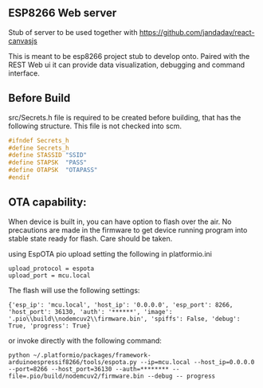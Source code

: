 ## ESP8266 Web server
Stub of server to be used together with https://github.com/jandadav/react-canvasjs

This is meant to be esp8266 project stub to develop onto. Paired with the REST Web ui it can provide data visualization, debugging and command interface.

## Before Build

src/Secrets.h file is required to be created before building, that has the following structure. This file is not checked into scm.
```c
#ifndef Secrets_h
#define Secrets_h
#define STASSID "SSID"
#define STAPSK  "PASS"
#define OTAPSK  "OTAPASS"
#endif
```

## OTA capability:

When device is built in, you can have option to flash over the air. No precautions are made in the firmware to get device running program into stable state ready for flash. Care should be taken.

using EspOTA pio upload setting the following in platformio.ini
```
upload_protocol = espota
upload_port = mcu.local
```
The flash will use the following settings:
```
{'esp_ip': 'mcu.local', 'host_ip': '0.0.0.0', 'esp_port': 8266, 'host_port': 36130, 'auth': '******', 'image': '.pio\\build\\nodemcuv2\\firmware.bin', 'spiffs': False, 'debug': True, 'progress': True}
```
or invoke directly with the following command:
```
python ~/.platformio/packages/framework-arduinoespressif8266/tools/espota.py --ip=mcu.local --host_ip=0.0.0.0 --port=8266 --host_port=36130 --auth=******** --file=.pio/build/nodemcuv2/firmware.bin --debug -- progress
```